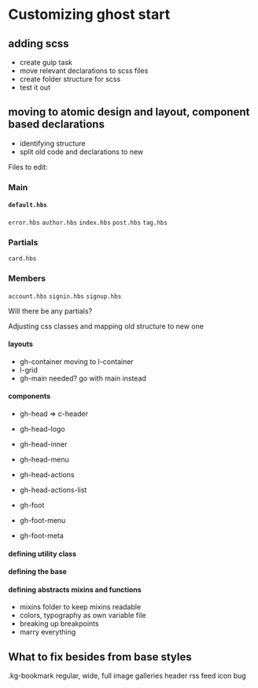 # Customizing ghost start

## adding scss
- create gulp task
- move relevant declarations to scss files
- create folder structure for scss
- test it out

## moving to atomic design and layout, component based declarations
- identifying structure
- split old code and declarations to new

Files to edit:
### Main
#### `default.hbs`

`error.hbs`
`author.hbs`
`index.hbs`
`post.hbs`
`tag.hbs`
### Partials
`card.hbs`
### Members
`account.hbs`
`signin.hbs`
`signup.hbs`

Will there be any partials?

Adjusting css classes and mapping old structure to new one
#### layouts
- gh-container moving to l-container
- l-grid
- gh-main needed? go with main instead
#### components
- gh-head => c-header
- gh-head-logo
- gh-head-inner
- gh-head-menu
- gh-head-actions
- gh-head-actions-list

- gh-foot
- gh-foot-menu
- gh-foot-meta
#### defining utility class

#### defining the base

#### defining abstracts mixins and functions
- mixins folder to keep mixins readable
- colors, typography as own variable file
- breaking up breakpoints
- marry everything



## What to fix besides from base styles
.kg-bookmark
regular, wide, full image
galleries
header
rss feed icon bug